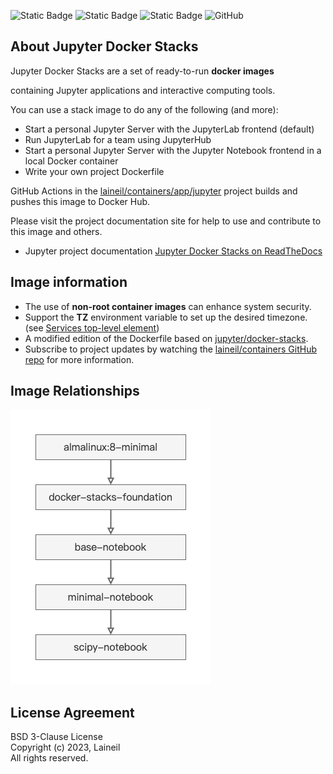![Static Badge](https://img.shields.io/badge/python-3.10%20%7C%203.11-blue) ![Static Badge](https://img.shields.io/badge/cuda-11.8%20%7C%2012.2-blue) ![Static Badge](https://img.shields.io/badge/arch-x86__64%20%7C%20arm64%20%7C%20ppc64le-blue) ![GitHub](https://img.shields.io/github/license/laineil/containers)

## About Jupyter Docker Stacks

Jupyter Docker Stacks are a set of ready-to-run **docker images** 

containing Jupyter applications and interactive computing tools.

You can use a stack image to do any of the following (and more):

- Start a personal Jupyter Server with the JupyterLab frontend (default)
- Run JupyterLab for a team using JupyterHub
- Start a personal Jupyter Server with the Jupyter Notebook frontend in a local Docker container
- Write your own project Dockerfile

GitHub Actions in the [laineil/containers/app/jupyter](https://github.com/laineil/containers/tree/main/app/jupyter) project builds and pushes this image to Docker Hub.

Please visit the project documentation site for help to use and contribute to this image and others.

- Jupyter project documentation [Jupyter Docker Stacks on ReadTheDocs](https://jupyter-docker-stacks.readthedocs.io/en/latest/index.html)

## Image information

- The use of **non-root container images** can enhance system security.
- Support the **TZ** environment variable to set up the desired timezone. (see [Services top-level element](https://docs.docker.com/compose/compose-file/05-services/))
- A modified edition of the Dockerfile based on [jupyter/docker-stacks](https://github.com/jupyter/docker-stacks).
- Subscribe to project updates by watching the [laineil/containers GitHub repo](https://github.com/laineil/containers) for more information.

## Image Relationships

![image_relationships](https://github.com/laineil/containers/blob/main/app/jupyter/image_relationships.png) 

## License Agreement

BSD 3-Clause License  
Copyright (c) 2023, Laineil  
All rights reserved.

